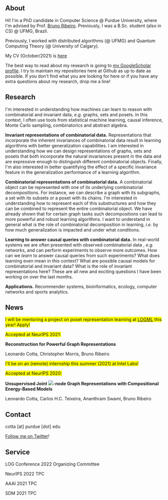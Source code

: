 ## About

Hi! I'm a PhD candidate in Computer Science @ Purdue University, where I'm advised by Prof. [Bruno Ribeiro](https://www.cs.purdue.edu/homes/ribeirob/). Previously, I was a B.Sc. student (also in CS) @ UFMG, Brazil.

Previously, I worked with distributed algorithms (@ UFMG) and Quantum Computing Theory (@ University of Calgary).

My CV (October/2021) is [here](CV-2021.pdf)

The best way to read about my research is going to [my GoogleScholar profile](https://goo.gl/zrNQue). I try to maintain my repositories here at Github as up to date as possible. If you don't find what you are looking for here or if you have any extra questions about my research, drop me a line!


## Research

I'm interested in understanding how machines can learn to reason with combinatorial and invariant data, *e.g.* graphs, sets and posets. In this context, I often use tools from statistical machine learning, causal inference, Monte Carlo sampling, combinatorics and abstract algebra.

**Invariant representations of combinatorial data.** Representations that incorporate the inherent invariances of combinatorial data result in learning algorithms with better generalization capabilities. I am interested in understanding how we can design representations of graphs, sets and posets that both incorporate the natural invariances present in the data and are expressive enough to distinguish different combinatorial objects. Finally, I'm also interested in better quantifying the effect of a specific invariance feature in the generalization performance of a learning algorithm.

**Combinatorial representations of combinatorial data.** A combinatorial object can be represented with one of its underlying combinatorial decompositions. For instance, we can describe a graph with its subgraphs, a set with its subsets or a poset with its chains. I'm interested in understanding how to represent each of this substructures and how they can be combined to represent the entire combinatorial object. We have already shown that for certain graph tasks such decompositions can lead to more powerful and robust learning algorithms. I want to understand in general what is the role of combinatorial decomposition in learning, *i.e.* by how much generalization is impacted and under what conditions.

**Learning to answer causal queries with combinatorial data.** In real-world systems we are often presented with observed combinatorial data , *e.g.* networks, and can perform experiments to observe more outcomes. How can we *learn* to answer causal queries from such experiments? What does learning even mean in this context? What are possible causal models for combinatorial and invariant data? What is the role of invariant representations here? These are all new and exciting questions I have been working on over the last months.

**Applications.** Recommender systems, bioinformatics, ecology, computer networks and sports analytics.

## News

<span style="background-color: #FFFF00">I will be mentoring a project on poset representation learning at [LOGML](https://www.logml.ai/) this year! Apply! </span>

<span style="background-color: #FFFF00">Accepted at NeurIPS 2021:</span>

**Reconstruction for Powerful Graph Representations**

Leonardo Cotta, Christopher Morris, Bruno Ribeiro

<span style="background-color: #FFFF00">I'll be on an (remote) internship this summer (2021) at Intel Labs!</span>

<span style="background-color: #FFFF00">Accepted at NeurIPS 2020:</span>

**Unsupervised Joint <img src="https://render.githubusercontent.com/render/math?math=k">-node Graph Representations with Compositional Energy-Based Models**

Leonardo Cotta, Carlos H.C. Teixeira, Ananthram Swami, Bruno Ribeiro

## Contact

cotta [at] purdue [dot] edu

[Follow me on Twitter](https://twitter.com/cottascience)!

## Service

LOG Conference 2022 Organizing Committee

NeurIPS 2022 TPC

AAAI 2021 TPC

SDM 2021 TPC
